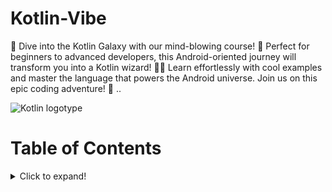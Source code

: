 # Kotlin-Vibe

🚀 Dive into the Kotlin Galaxy with our mind-blowing course! 🌌 Perfect for beginners to advanced developers, this Android-oriented journey will transform you into a Kotlin wizard! 🧙‍♂️ Learn effortlessly with cool examples and master the language that powers the Android universe. Join us on this epic coding adventure! 🌟
..

![Kotlin logotype](https://github.com/alidehkhodaei/kotlin-cheatsheet/raw/main/images/kotlin_logotype.jpg)

# Table of Contents

 <details>
  <summary>Click to expand!</summary>
  
  ## Heading
  
  1. 1_BASICS_WITH_EASY_EXPLAINATION
     * 1_Hello_World_prog
     * 2_datatype_and_val_and_var_explination
</details>